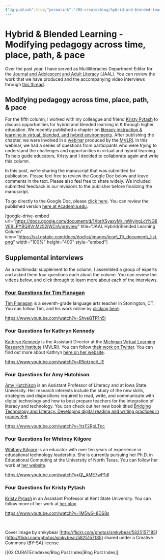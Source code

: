 ```yaml
---
{"dg-publish":true,"permalink":"/03-create/blog/hybrid-and-blended-learning-modifying-pedagogy-across-time-place-path-and-pace/","title":"Hybrid & Blended Learning: Modifying pedagogy across time, place, path, & pace","tags":["blended-learning","hybrid-learning","jaal","virtual-learning"]}
---
```


# Hybrid & Blended Learning - Modifying pedagogy across time, place, path, & pace

Over the past year, I have served as Multiliteracies Department Editor for the [Journal and Adolescent and Adult Literacy](http://www.reading.org/general/publications/journals/jaal.aspx) (JAAL). You can review the work that we have produced and the accompanying video interviews through [this thread](http://wiobyrne.com/tag/jaal/).

## Modifying pedagogy across time, place, path, & pace

For the fifth column, I worked with my colleague and friend [Kristy Pytash](https://twitter.com/kpytash) to discuss opportunities for hybrid and blended learning in K through higher education. We recently published a chapter on [literacy instruction & learning in virtual, blended, and hybrid environments](http://wiobyrne.com/hybrid-learning-environments/). After publishing the chapter, we were involved in a [webinar](https://www.youtube.com/watch?v=B64yyzedgbM) produced by the [MVLRI](http://www.mvlri.org/). In this webinar, we had a series of questions from participants who were trying to understand the challenges and opportunities in virtual and hybrid learning. To help guide educators, Kristy and I decided to collaborate again and write this column.

In this post, we’re sharing the manuscript that was submitted for publication. Please feel free to review the Google Doc below and leave comments in the text. Please also feel free to share widely. We included submitted feedback in our revisions to the publisher before finalizing the manuscript.

To go directly to the Google Doc, please [click here](https://docs.google.com/document/d/1XbrXSyaxvM_mWyjngLcYNG8VE9LPYBQ6VnMz52jWCrA/edit?usp=sharing). You can review the published version [here at Academia.edu](https://www.academia.edu/15304764/Hybrid_and_Blended_Learning_Modifying_pedagogy_across_path_place_time_and_place).

\[google-drive-embed url="https://docs.google.com/document/d/1XbrXSyaxvM\_mWyjngLcYNG8VE9LPYBQ6VnMz52jWCrA/preview" title="JAAL Hybrid/Blended Learning Column" icon="https://ssl.gstatic.com/docs/doclist/images/icon\_11\_document\_list.png" width="100%" height="400" style="embed"\]

## Supplemental interviews

As a multimodal supplement to the column, I assembled a group of experts and asked them four questions each about the column. You can review the videos below, and click through to learn more about each of the interviews.

### [Four Questions for Tim Flanagan](http://wiobyrne.com/four-questions-for-tim-flanagan-about-hybrid-and-blended-learning-in-education/)

[Tim Flanagan](https://twitter.com/tflanagan01) is a seventh-grade language arts teacher in Stonington, CT. You can follow Tim, and his work online by [clicking here](http://timflanagan.flavors.me/).

https://www.youtube.com/watch?v=ShyeQTP1h5I

### Four Questions for Kathryn Kennedy

[Kathryn Kennedy](https://twitter.com/kkennedy78) is the Assistant Director at the [Michigan Virtual Learning Research Institute](http://www.mvlri.org/) (MVLRI). You can follow [their work on Twitter](https://twitter.com/mvlri_mvu). You can find out more about Kathryn [here on her website](http://www.kathrynmkennedy.com/).

https://www.youtube.com/watch?v=R5ptzpcl\_IE

### Four Questions for Amy Hutchison

[Amy Hutchison](https://twitter.com/HutchisonAmy) is an Assistant Professor of Literacy and at Iowa State University. Her research interests include the study of the new skills, strategies and dispositions required to read, write, and communicate with digital technology and how to best prepare teachers for the integration of literacy and technology. You can check out her new book titled [Bridging Technology and Literacy: Developing digital reading and writing practices in grades K-6](https://rowman.com/ISBN/9781442234956/Bridging-Technology-and-Literacy-Developing-Digital-Reading-and-Writing-Practices-in-Grades-K-6).

https://www.youtube.com/watch?v=1rzF2RpLTnc

### Four Questions for Whitney Kilgore

[Whitney Kilgore](https://twitter.com/whitneykilgore) is an educator with over ten years of experience in educational technology leadership. She is currently pursuing her Ph.D. in Educational Computing at the University of North Texas. You can follow her work at [her website](http://whitneykilgore.com/).

https://www.youtube.com/watch?v=Q\_AME7wP1dI

### Four Questions for Kristy Pytash

[Kristy Pytash](https://twitter.com/kpytash) in an Assistant Professor at Kent State University. You can follow more of her work at [her blog](http://www.literacyspaces.com/).

https://www.youtube.com/watch?v=1M5wG-8DS8s

 

Cover image by smkybear [http://flickr.com/photos/smkybear/5825157185](http://flickr.com/photos/smkybear/5825157185) shared under a Creative Commons (BY-SA) license

[[02 CURATE/Indexes/Blog Post Index\|Blog Post Index]]